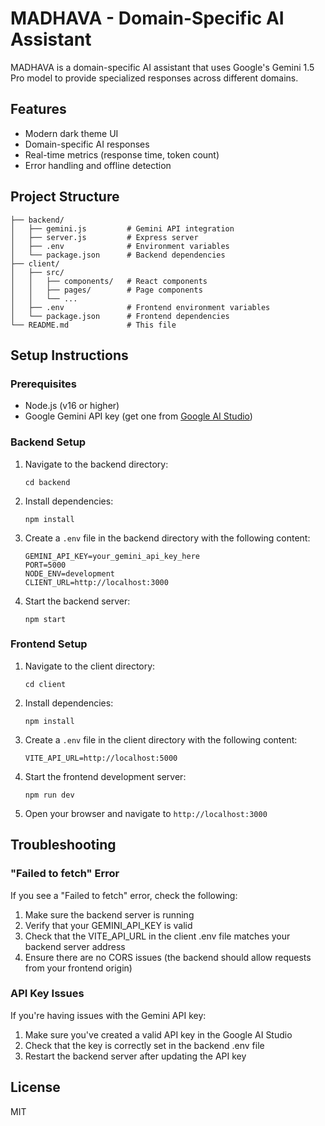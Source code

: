 # MADHAVA - Domain-Specific AI Assistant

MADHAVA is a domain-specific AI assistant that uses Google's Gemini 1.5 Pro model to provide specialized responses across different domains.

## Features

- Modern dark theme UI
- Domain-specific AI responses
- Real-time metrics (response time, token count)
- Error handling and offline detection

## Project Structure

```
├── backend/
│   ├── gemini.js         # Gemini API integration
│   ├── server.js         # Express server
│   ├── .env              # Environment variables
│   └── package.json      # Backend dependencies
├── client/
│   ├── src/
│   │   ├── components/   # React components
│   │   ├── pages/        # Page components
│   │   └── ...
│   ├── .env              # Frontend environment variables
│   └── package.json      # Frontend dependencies
└── README.md             # This file
```

## Setup Instructions

### Prerequisites

- Node.js (v16 or higher)
- Google Gemini API key (get one from [Google AI Studio](https://makersuite.google.com/app/apikey))

### Backend Setup

1. Navigate to the backend directory:
   ```
   cd backend
   ```

2. Install dependencies:
   ```
   npm install
   ```

3. Create a `.env` file in the backend directory with the following content:
   ```
   GEMINI_API_KEY=your_gemini_api_key_here
   PORT=5000
   NODE_ENV=development
   CLIENT_URL=http://localhost:3000
   ```

4. Start the backend server:
   ```
   npm start
   ```

### Frontend Setup

1. Navigate to the client directory:
   ```
   cd client
   ```

2. Install dependencies:
   ```
   npm install
   ```

3. Create a `.env` file in the client directory with the following content:
   ```
   VITE_API_URL=http://localhost:5000
   ```

4. Start the frontend development server:
   ```
   npm run dev
   ```

5. Open your browser and navigate to `http://localhost:3000`

## Troubleshooting

### "Failed to fetch" Error

If you see a "Failed to fetch" error, check the following:

1. Make sure the backend server is running
2. Verify that your GEMINI_API_KEY is valid
3. Check that the VITE_API_URL in the client .env file matches your backend server address
4. Ensure there are no CORS issues (the backend should allow requests from your frontend origin)

### API Key Issues

If you're having issues with the Gemini API key:

1. Make sure you've created a valid API key in the Google AI Studio
2. Check that the key is correctly set in the backend .env file
3. Restart the backend server after updating the API key

## License

MIT
